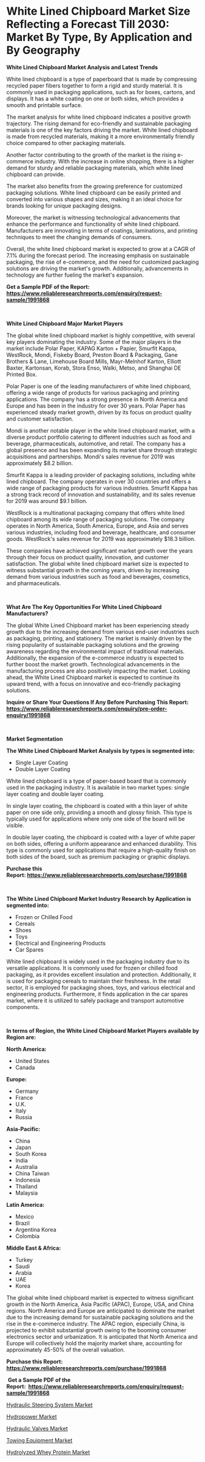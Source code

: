<p><h1>White Lined Chipboard Market Size Reflecting a Forecast Till 2030: Market By Type, By Application and By Geography</h1></p><p><strong>White Lined Chipboard Market Analysis and Latest Trends</strong></p>
<p><p>White lined chipboard is a type of paperboard that is made by compressing recycled paper fibers together to form a rigid and sturdy material. It is commonly used in packaging applications, such as for boxes, cartons, and displays. It has a white coating on one or both sides, which provides a smooth and printable surface.</p><p>The market analysis for white lined chipboard indicates a positive growth trajectory. The rising demand for eco-friendly and sustainable packaging materials is one of the key factors driving the market. White lined chipboard is made from recycled materials, making it a more environmentally friendly choice compared to other packaging materials.</p><p>Another factor contributing to the growth of the market is the rising e-commerce industry. With the increase in online shopping, there is a higher demand for sturdy and reliable packaging materials, which white lined chipboard can provide.</p><p>The market also benefits from the growing preference for customized packaging solutions. White lined chipboard can be easily printed and converted into various shapes and sizes, making it an ideal choice for brands looking for unique packaging designs.</p><p>Moreover, the market is witnessing technological advancements that enhance the performance and functionality of white lined chipboard. Manufacturers are innovating in terms of coatings, laminations, and printing techniques to meet the changing demands of consumers.</p><p>Overall, the white lined chipboard market is expected to grow at a CAGR of 7.1% during the forecast period. The increasing emphasis on sustainable packaging, the rise of e-commerce, and the need for customized packaging solutions are driving the market's growth. Additionally, advancements in technology are further fueling the market's expansion.</p></p>
<p><strong>Get a Sample PDF of the Report:&nbsp; <a href="https://www.reliableresearchreports.com/enquiry/request-sample/1991868">https://www.reliableresearchreports.com/enquiry/request-sample/1991868</a></strong></p>
<p>&nbsp;</p>
<p><strong>White Lined Chipboard Major Market Players</strong></p>
<p><p>The global white lined chipboard market is highly competitive, with several key players dominating the industry. Some of the major players in the market include Polar Paper, KAPAG Karton + Papier, Smurfit Kappa, WestRock, Mondi, Fiskeby Board, Preston Board & Packaging, Gane Brothers & Lane, Limehouse Board Mills, Mayr-Melnhof Karton, Elliott Baxter, Kartonsan, Korab, Stora Enso, Walki, Metso, and Shanghai DE Printed Box.</p><p>Polar Paper is one of the leading manufacturers of white lined chipboard, offering a wide range of products for various packaging and printing applications. The company has a strong presence in North America and Europe and has been in the industry for over 30 years. Polar Paper has experienced steady market growth, driven by its focus on product quality and customer satisfaction.</p><p>Mondi is another notable player in the white lined chipboard market, with a diverse product portfolio catering to different industries such as food and beverage, pharmaceuticals, automotive, and retail. The company has a global presence and has been expanding its market share through strategic acquisitions and partnerships. Mondi's sales revenue for 2019 was approximately $8.2 billion.</p><p>Smurfit Kappa is a leading provider of packaging solutions, including white lined chipboard. The company operates in over 30 countries and offers a wide range of packaging products for various industries. Smurfit Kappa has a strong track record of innovation and sustainability, and its sales revenue for 2019 was around $9.1 billion.</p><p>WestRock is a multinational packaging company that offers white lined chipboard among its wide range of packaging solutions. The company operates in North America, South America, Europe, and Asia and serves various industries, including food and beverage, healthcare, and consumer goods. WestRock's sales revenue for 2019 was approximately $18.3 billion.</p><p>These companies have achieved significant market growth over the years through their focus on product quality, innovation, and customer satisfaction. The global white lined chipboard market size is expected to witness substantial growth in the coming years, driven by increasing demand from various industries such as food and beverages, cosmetics, and pharmaceuticals.</p></p>
<p>&nbsp;</p>
<p><strong>What Are The Key Opportunities For White Lined Chipboard Manufacturers?</strong></p>
<p><p>The global White Lined Chipboard market has been experiencing steady growth due to the increasing demand from various end-user industries such as packaging, printing, and stationery. The market is mainly driven by the rising popularity of sustainable packaging solutions and the growing awareness regarding the environmental impact of traditional materials. Additionally, the expansion of the e-commerce industry is expected to further boost the market growth. Technological advancements in the manufacturing process are also positively impacting the market. Looking ahead, the White Lined Chipboard market is expected to continue its upward trend, with a focus on innovative and eco-friendly packaging solutions.</p></p>
<p><strong>Inquire or Share Your Questions If Any Before Purchasing This Report: <a href="https://www.reliableresearchreports.com/enquiry/pre-order-enquiry/1991868">https://www.reliableresearchreports.com/enquiry/pre-order-enquiry/1991868</a></strong></p>
<p>&nbsp;</p>
<p><strong>Market Segmentation</strong></p>
<p><strong>The White Lined Chipboard Market Analysis by types is segmented into:</strong></p>
<p><ul><li>Single Layer Coating</li><li>Double Layer Coating</li></ul></p>
<p><p>White lined chipboard is a type of paper-based board that is commonly used in the packaging industry. It is available in two market types: single layer coating and double layer coating. </p><p>In single layer coating, the chipboard is coated with a thin layer of white paper on one side only, providing a smooth and glossy finish. This type is typically used for applications where only one side of the board will be visible.</p><p>In double layer coating, the chipboard is coated with a layer of white paper on both sides, offering a uniform appearance and enhanced durability. This type is commonly used for applications that require a high-quality finish on both sides of the board, such as premium packaging or graphic displays.</p></p>
<p><strong>Purchase this Report:&nbsp;<a href="https://www.reliableresearchreports.com/purchase/1991868">https://www.reliableresearchreports.com/purchase/1991868</a></strong></p>
<p>&nbsp;</p>
<p><strong>The White Lined Chipboard Market Industry Research by Application is segmented into:</strong></p>
<p><ul><li>Frozen or Chilled Food</li><li>Cereals</li><li>Shoes</li><li>Toys</li><li>Electrical and Engineering Products</li><li>Car Spares</li></ul></p>
<p><p>White lined chipboard is widely used in the packaging industry due to its versatile applications. It is commonly used for frozen or chilled food packaging, as it provides excellent insulation and protection. Additionally, it is used for packaging cereals to maintain their freshness. In the retail sector, it is employed for packaging shoes, toys, and various electrical and engineering products. Furthermore, it finds application in the car spares market, where it is utilized to safely package and transport automotive components.</p></p>
<p>&nbsp;</p>
<p><strong>In terms of Region, the White Lined Chipboard Market Players available by Region are:</strong></p>
<p>
    <p> <strong> North America: </strong>
        <ul>
            <li>United States</li>
            <li>Canada</li>
        </ul>
        </p> 
    <p> <strong> Europe: </strong>
        <ul>
            <li>Germany</li>
            <li>France</li>
            <li>U.K.</li>
            <li>Italy</li>
            <li>Russia</li>
        </ul>
        </p> 
    <p> <strong> Asia-Pacific: </strong>
        <ul>
            <li>China</li>
            <li>Japan</li>
            <li>South Korea</li>
            <li>India</li>
            <li>Australia</li>
            <li>China Taiwan</li>
            <li>Indonesia</li>
            <li>Thailand</li>
            <li>Malaysia</li>
        </ul>
        </p> 
    <p> <strong> Latin America: </strong>
        <ul>
            <li>Mexico</li>
            <li>Brazil</li>
            <li>Argentina Korea</li>
            <li>Colombia</li>
        </ul>
        </p> 
    <p> <strong> Middle East & Africa: </strong>
        <ul>
            <li>Turkey</li>
            <li>Saudi</li>
            <li>Arabia</li>
            <li>UAE</li>
            <li>Korea</li>
        </ul>
    </p>
    </p>
<p><p>The global white lined chipboard market is expected to witness significant growth in the North America, Asia Pacific (APAC), Europe, USA, and China regions. North America and Europe are anticipated to dominate the market due to the increasing demand for sustainable packaging solutions and the rise in the e-commerce industry. The APAC region, especially China, is projected to exhibit substantial growth owing to the booming consumer electronics sector and urbanization. It is anticipated that North America and Europe will collectively hold the majority market share, accounting for approximately 45-50% of the overall valuation.</p></p>
<p><strong>Purchase this Report: <a href="https://www.reliableresearchreports.com/purchase/1991868">https://www.reliableresearchreports.com/purchase/1991868</a></strong></p>
<p>&nbsp;<strong>Get a Sample PDF of the Report:&nbsp;&nbsp;<a href="https://www.reliableresearchreports.com/enquiry/request-sample/1991868">https://www.reliableresearchreports.com/enquiry/request-sample/1991868</a></strong></p>
<p><strong></strong></p>
<p><p><a href="https://medium.com/@nelljian7548/hydraulic-steering-system-market-exploring-market-share-market-trends-and-future-growth-e1dd38c38463">Hydraulic Steering System Market</a></p><p><a href="https://medium.com/@jettiejohns/hydropower-market-exploring-market-share-market-trends-and-future-growth-89fe38772041">Hydropower Market</a></p><p><a href="https://medium.com/@allelee654/hydraulic-valves-market-size-market-outlook-and-market-forecast-2023-to-2030-843113e7fed6">Hydraulic Valves Market</a></p><p><a href="https://medium.com/@kiannoel89776554/towing-equipment-market-insight-market-trends-growth-forecasted-from-2023-to-2030-97a0e488d62e">Towing Equipment Market</a></p><p><a href="https://medium.com/@bonniehoppe2023/hydrolyzed-whey-protein-market-share-evolution-and-market-growth-trends-2023-2030-1a50403961c5">Hydrolyzed Whey Protein Market</a></p></p>